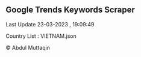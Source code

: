 

## Google Trends Keywords Scraper 
 
Last Update 23-03-2023 , 19:09:49

Country List :
VIETNAM.json



© Abdul Muttaqin 
